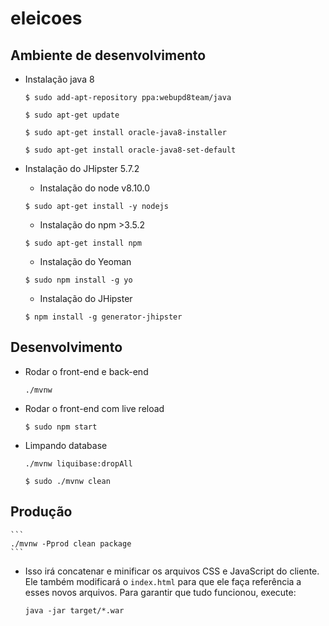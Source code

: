 # eleicoes

## Ambiente de desenvolvimento

-   Instalação java 8

    ```
    $ sudo add-apt-repository ppa:webupd8team/java
    ```

    ```
    $ sudo apt-get update
    ```

    ```
    $ sudo apt-get install oracle-java8-installer
    ```

    ```
    $ sudo apt-get install oracle-java8-set-default
    ```

-   Instalação do JHipster 5.7.2

    -   Instalação do node v8.10.0

    ```
    $ sudo apt-get install -y nodejs
    ```

    -   Instalação do npm >3.5.2

    ```
    $ sudo apt-get install npm
    ```

    -   Instalação do Yeoman

    ```
    $ sudo npm install -g yo
    ```

    -   Instalação do JHipster

    ```
    $ npm install -g generator-jhipster
    ```

## Desenvolvimento

-   Rodar o front-end e back-end

    ```
    ./mvnw
    ```

-   Rodar o front-end com live reload

    ```
    $ sudo npm start
    ```

-   Limpando database

    ```
    ./mvnw liquibase:dropAll
    ```

    ```
    $ sudo ./mvnw clean
    ```

## Produção

    ```
    ./mvnw -Pprod clean package
    ```

-   Isso irá concatenar e minificar os arquivos CSS e JavaScript do cliente. Ele também modificará o `index.html` para que ele faça referência a esses novos arquivos. Para garantir que tudo funcionou, execute:

    ```
    java -jar target/*.war
    ```
